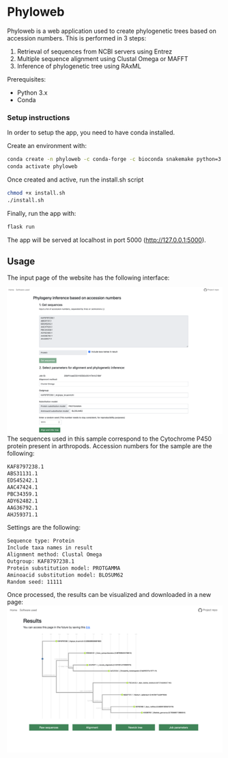 # Phyloweb


Phyloweb is a web application used to create phylogenetic trees based on accession numbers. This is performed in 3 steps:
1. Retrieval of sequences from NCBI servers using Entrez
2. Multiple sequence alignment using Clustal Omega or MAFFT
3. Inference of phylogenetic tree using RAxML

Prerequisites:
- Python 3.x
- Conda

### Setup instructions
In order to setup the app, you need to have conda installed.

Create an environment with:
```bash
conda create -n phyloweb -c conda-forge -c bioconda snakemake python=3.8.3 -y
conda activate phyloweb
```

Once created and active, run the install.sh script
```bash
chmod +x install.sh
./install.sh
```

Finally, run the app with:

```bash
flask run
```

The app will be served at localhost in port 5000 (http://127.0.0.1:5000).

## Usage
The input page of the website has the following interface:

![](phyloweb/static/sample1.png)
The sequences used in this sample correspond to the Cytochrome P450 protein present in arthropods. Accession numbers for the sample are the following:
```
KAF8797238.1
ABS31131.1
EDS45242.1
AAC47424.1
PBC34359.1
ADY62482.1
AAG36792.1
AHJ59371.1
```

Settings are the following:
```
Sequence type: Protein
Include taxa names in result
Alignment method: Clustal Omega
Outgroup: KAF8797238.1
Protein substitution model: PROTGAMMA
Aminoacid substitution model: BLOSUM62
Random seed: 11111
```

Once processed, the results can be visualized and downloaded in a new page:
![](phyloweb/static/sample2.png)
